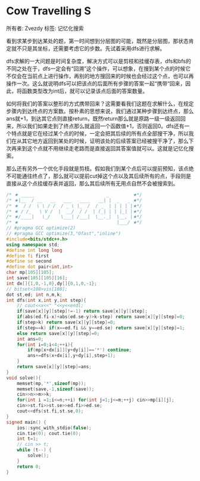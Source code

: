 # Cow Travelling S

所有者: Zvezdy
标签: 记忆化搜索

看到求某步到达某处的题，第一时间想到分层图的可能，既然是分层图，那状态肯定就不只是其坐标，还需要考虑它的步数。先试着采用dfs进行求解。

dfs求解的一大问题是时间复杂度，解决方式可以是剪枝和挂缓存表，dfs和bfs的不同之处在于，dfs一定会有“回溯”这个操作，可以想象，在搜到某个点的时候它不仅会在当前点上进行操作，再别的地方搜回来的时候也会经过这个点，也可以再操作一次。这么就说明dfs可以把该点的后面所有步骤的答案一起“携带“回来，因此，将函数类型改为int后，就可以记录该点后面的答案数量。

如何将我们的答案以整形的方式携带回来？这需要看我们这题在求解什么，在规定步骤内到达终点的方案数。按朴素的思想来说，我们通过某种步骤到达终点，那么ans就+1，到达其它点则直接return，既然return那么就是原路一级一级返回回来，所以我们如果走到了终点那么就返回一个函数值+1，否则返回0。dfs还有一个特点就是它在经过某个点的时候，一定会把其后续的所有点全部搜干净，所以我们在从其它地方返回到某处的时候，证明该处的后续答案已经被搜干净了，那么下次再来到这个点就不用继续走老路而是直接返回其答案值就可以。这就是记忆化搜索。

那么还有另外一个优化手段就是剪枝。假如我们到某个点后可以提前预知，该点绝不可能通往终点了，那么就可以提前cut掉这个点以及其后续所有的点，手段则是直接从这个点挂缓存表并返回，那么其后续所有无用点自然不会被搜索到。

```cpp
/* ★ _____                           _         ★*/
/* ★|__  / __   __   ___   ____   __| |  _   _ ★*/
/* ★  / /  \ \ / /  / _ \ |_  /  / _  | | | | |★*/
/* ★ / /_   \ V /  |  __/  / /  | (_| | | |_| |★*/
/* ★/____|   \_/    \___| /___|  \__._|  \__, |★*/
/* ★                                     |___/ ★*/
// #pragma GCC optimize(2)
// #pragma GCC optimize(3,"Ofast","inline")
#include<bits/stdc++.h>
using namespace std;
#define int long long
#define fi first
#define se second
#define dot pair<int,int>
char mp[105][105];
int save[105][105][16];
int dx[]{1,0,-1,0},dy[]{0,1,0,-1};
// bitset<108>vis[108];
dot st,ed; int n,m,k;
int dfs(int x,int y,int step){
    // cout<<x<<" "<<y<<endl;
    if(save[x][y][step]!=-1) return save[x][y][step];
    if(abs(ed.fi-x)+abs(ed.se-y)>k-step) return save[x][y][step]=0;
    if(step>k) return save[x][y][step]=0;
    if(step==k) if(x==ed.fi && y==ed.se) return save[x][y][step]=1;
    else return save[x][y][step]=0;
    int ans=0;
    for(int i=0;i<4;++i){
        if(mp[x+dx[i]][y+dy[i]]=='*') continue;
        ans+=dfs(x+dx[i],y+dy[i],step+1);
    }
    return save[x][y][step]=ans;
}
void solve(){
    memset(mp,'*',sizeof(mp));
    memset(save,-1,sizeof(save));
    cin>>n>>m>>k;
    for(int i =1;i<=n;++i) for(int j=1;j<=m;++j) cin>>mp[i][j];
    cin>>st.fi>>st.se>>ed.fi>>ed.se;
    cout<<dfs(st.fi,st.se,0);
}
signed main() {
    ios::sync_with_stdio(false);
    cin.tie(0); cout.tie(0);
    int t=1;
    // cin >> t;
    while (t--) {
        solve();
    }
    return 0;
}

```